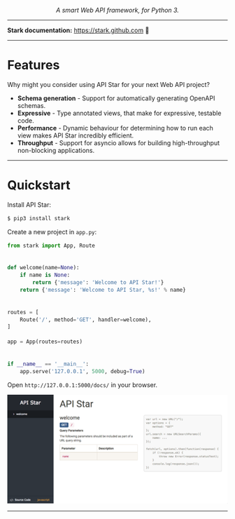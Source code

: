 <!--p align="center">
    <img src="https://raw.githubusercontent.com/aachurin/stark/master/docs/img/logo-???.png" alt="Stark" />
</p-->
<p align="center">
    <em>A smart Web API framework, for Python 3.</em>
</p>
<!--p align="center">
<a href="https://travis-ci.org/???/stark">
    <img src="https://travis-ci.org/???/stark.svg?branch=master" alt="Build Status">
</a>
<a href="https://codecov.io/gh/???/stark">
    <img src="https://codecov.io/gh/???/stark/branch/master/graph/badge.svg" alt="codecov">
</a>
<a href="https://pypi.python.org/pypi/stark">
    <img src="https://badge.fury.io/py/stark.svg" alt="Package version">
</a>
</p-->

---

**Stark documentation:** https://stark.github.com 📘

---

# Features

Why might you consider using API Star for your next Web API project?

* **Schema generation** - Support for automatically generating OpenAPI schemas.
* **Expressive** - Type annotated views, that make for expressive, testable code.
* **Performance** - Dynamic behaviour for determining how to run each view makes API Star incredibly efficient.
* **Throughput** - Support for asyncio allows for building high-throughput non-blocking applications.

---

# Quickstart

Install API Star:

```bash
$ pip3 install stark
```

Create a new project in `app.py`:

```python
from stark import App, Route


def welcome(name=None):
    if name is None:
        return {'message': 'Welcome to API Star!'}
    return {'message': 'Welcome to API Star, %s!' % name}


routes = [
    Route('/', method='GET', handler=welcome),
]

app = App(routes=routes)


if __name__ == '__main__':
    app.serve('127.0.0.1', 5000, debug=True)

```
Open `http://127.0.0.1:5000/docs/` in your browser.

![API documentation](https://raw.githubusercontent.com/aachurin/stark/master/docs/img/api-docs.png)

---
